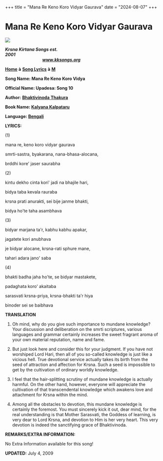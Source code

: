 +++
title = "Mana Re Keno Koro Vidyar Gaurava"
date = "2024-08-07"
+++

# Mana Re Keno Koro Vidyar Gaurava
**[![](http://kksongs.org/image_files/image002.jpg)](http://kksongs.org/)**

**_Krsna_** **_Kirtana Songs est. 2001_**                                                                                                                                                      **_www.kksongs.org_**

**[Home](http://kksongs.org/)** **à** **[Song Lyrics](http://kksongs.org/lyrics.html)** **à** **[M](http://kksongs.org/songs/song_m.html)**

**Song Name: Mana Re Keno Koro Vidya**

**Official Name: Upadesa: Song 10**

**Author:** [**Bhaktivinoda** **Thakura**](http://kksongs.org/authors/list/bhaktivinoda.html)

**Book Name: [Kalyana Kalpataru](http://kksongs.org/authors/kalyanakalpataru.html)**

**Language: [Bengali](http://kksongs.org/language/list/bengali.html)**

**LYRICS:**

(1)

mana re, keno koro vidyar gaurava

smrti-sastra, byakarana, nana-bhasa-alocana,

brddhi kore' jaser saurabha

(2)

kintu dekho cinta kori' jadi na bhajile hari,

bidya taba kevala rauraba

krsna prati anurakti, sei bije janme bhakti,

bidya ho'te taha asambhava

(3)

bidyar marjana ta'r, kabhu kabhu apakar,

jagatete kori anubhava

je bidyar alocane, krsna-rati sphure mane,

tahari adara jano' saba

(4)

bhakti badha jaha ho'te, se bidyar mastakete,

padaghata koro' akaitaba

sarasvati krsna-priya, krsna-bhakti ta'r hiya

binoder sei se baibhava

**TRANSLATION**

1) Oh mind, why do you give such importance to mundane knowledge? Your discussion and deliberation on the smrti scriptures, various languages and grammar certainly increases the sweet fragrant aroma of your own material reputation, name and fame.

2) But just look here and consider this for your judgment. If you have not worshiped Lord Hari, then all of you so-called knowledge is just like a vicious hell. True devotional service actually takes its birth from the seed of attraction and affection for Krsna. Such a seed is impossible to get by the cultivation of ordinary worldly knowledge.

3) I feel that the hair-splitting scrutiny of mundane knowledge is actually harmful. On the other hand, however, everyone will appreciate the cultivation of that transcendental knowledge which awakens love and attachment for Krsna within the mind.

4) Among all the obstacles to devotion, this mundane knowledge is certainly the foremost. You must sincerely kick it out, dear mind, for the real understanding is that Mother Sarasvati, the Goddess of learning, is very dear to Lord Krsna, and devotion to Him is her very heart. This very devotion is indeed the sanctifying grace of Bhaktivinoda.

**REMARKS/EXTRA INFORMATION:**

No Extra Information available for this song!

**UPDATED:** July 4, 2009
